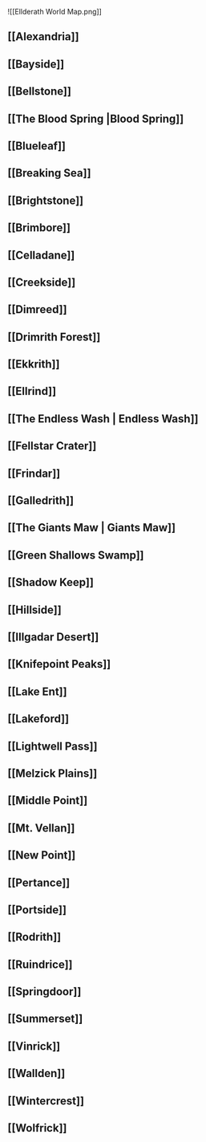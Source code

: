 ![[Ellderath World Map.png]]

## [[Alexandria]]

## [[Bayside]]

## [[Bellstone]]

## [[The Blood Spring |Blood Spring]]

## [[Blueleaf]]

## [[Breaking Sea]]

## [[Brightstone]]

## [[Brimbore]]

## [[Celladane]]

## [[Creekside]]

## [[Dimreed]]

## [[Drimrith Forest]]

## [[Ekkrith]]

## [[Ellrind]]

## [[The Endless Wash | Endless Wash]]

## [[Fellstar Crater]]

## [[Frindar]]

## [[Galledrith]]

## [[The Giants Maw | Giants Maw]]

## [[Green Shallows Swamp]]

## [[Shadow Keep]]

## [[Hillside]]

## [[Illgadar Desert]]

## [[Knifepoint Peaks]]

## [[Lake Ent]]

## [[Lakeford]]

## [[Lightwell Pass]]

## [[Melzick Plains]]

## [[Middle Point]]

## [[Mt. Vellan]]

## [[New Point]]

## [[Pertance]]

## [[Portside]]

## [[Rodrith]]

## [[Ruindrice]]

## [[Springdoor]]

## [[Summerset]]

## [[Vinrick]]

## [[Wallden]]

## [[Wintercrest]]

## [[Wolfrick]]
